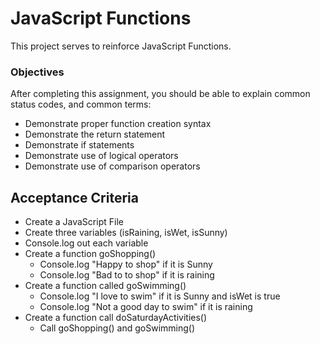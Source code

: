 # JavaScript Functions

This project serves to reinforce JavaScript Functions.

### Objectives

After completing this assignment, you should be able to explain common status codes, and common terms:

- Demonstrate proper function creation syntax
- Demonstrate the return statement
- Demonstrate if statements
- Demonstrate use of logical operators
- Demonstrate use of comparison operators

## Acceptance Criteria

- Create a JavaScript File
- Create three variables (isRaining, isWet, isSunny)
- Console.log out each variable
- Create a function goShopping()
    - Console.log "Happy to shop" if it is Sunny
    - Console.log "Bad to to shop" if it is raining
- Create a function called goSwimming()
    - Console.log "I love to swim" if it is Sunny and isWet is true
    - Console.log "Not a good day to swim" if it is raining
- Create a function call doSaturdayActivities()
    - Call goShopping() and goSwimming()
